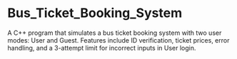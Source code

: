 # Bus_Ticket_Booking_System
A C++ program that simulates a bus ticket booking system with two user modes: User and Guest. Features include ID verification, ticket prices, error handling, and a 3-attempt limit for incorrect inputs in User login.
